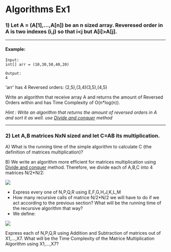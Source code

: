# Algorithms Ex1

### 1) Let A = (A[1],...,A[n]) be an n sized  array. **Reveresed order** in A is two indexes (i,j) so that i<j but A[i]>A[j].

---
#### Example:
    Input:
    int[] arr = (10,30,50,40,20)
    
    Output:
    4

'arr' has 4 Reversed orders: (2,5),(3,4)(3,5),(4,5)

Write an algorithm that receive array A and returns the amount of Reversed Orders within and has Time Complexity of O(n*log(n)).

*Hint : Write an algorithm that returns the amount of reversed orders in A and sort it as well. use [Divide and conquer](https://en.wikipedia.org/wiki/Divide-and-conquer_algorithm) method* 


---
### 2) Let A,B matrices NxN sized and let C=AB its multiplication.
A) What is the running time of the simple algorithm to calculate C (the definition of matrices multiplication)?

B) We write an algorithm more efficient for matrices multiplication using [Divide and conquer](https://en.wikipedia.org/wiki/Divide-and-conquer_algorithm) method. Therefore, we divide each of A,B,C into 4 matrices N/2*N/2:

![](https://imgur.com/uUybSQP.png)

* Express every one of N,P,Q,R using E,F,G,H,J,K,L,M
* How many recursive calls of matrice N/2*N/2 we will have to do if we act according to the previous section? What will be the running time of the recursive algorithm that way?
* We define: 

![](https://imgur.com/ZRTzt1G.png)

Express each of N,P,Q,R using Addition and Subtraction of matrices out of X1,...,X7. What will be the Time Complexity of the Matrice Multiplication Algorithm using X1,...,X7? 